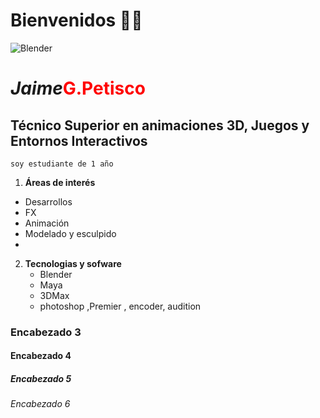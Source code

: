 # Bienvenidos 👋🎈


![Blender](https://i.pinimg.com/280x280_RS/4b/82/9b/4b829be39a2166819dc7d3bdf368c375.jpg)















# _Jaime_<span style="color: red;">G.Petisco</span>
## Técnico Superior en animaciones 3D, Juegos y Entornos Interactivos
`soy estudiante de 1 año`

1. **Áreas de interés**
  - Desarrollos 
  - FX
  - Animación
  - Modelado y esculpido
  - 

2.  **Tecnologias y sofware**
    - Blender
    - Maya
    - 3DMax
    - photoshop ,Premier , encoder, audition
### Encabezado 3
#### Encabezado 4
##### Encabezado 5
###### Encabezado 6

<!--
**jpetisgreen/jpetisgreen** is a ✨ _special_ ✨ repository because its `README.md` (this file) appears on your GitHub profile.

Here are some ideas to get you started:

- 🔭 I’m currently working on proyectos multimedia
- 🌱 I’m currently learning ...
- 👯 I’m looking to collaborate on ...
- 🤔 I’m looking for help with ...
- 💬 Ask me about ...
- 📫 How to reach me: ...
- 😄 Pronouns: ...
- ⚡ Fun fact: ...
-->

